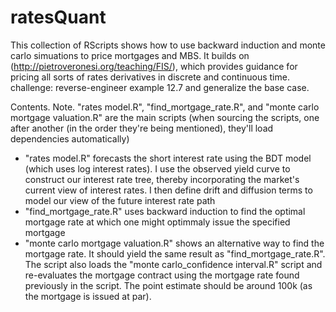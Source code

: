 # ratesQuant

This collection of RScripts shows how to use backward induction and monte carlo simuations to price mortgages and MBS. It builds on (http://pietroveronesi.org/teaching/FIS/), which provides guidance for pricing all sorts of rates derivatives in discrete and continuous time. challenge: reverse-engineer example 12.7 and generalize the base case.

Contents. 
Note. "rates model.R", "find_mortgage_rate.R", and "monte carlo mortgage valuation.R" are the main scripts (when sourcing the scripts, one after another (in the order they're being mentioned), they'll load dependencies automatically)

- "rates model.R" forecasts the short interest rate using the BDT model (which uses log interest rates). I use the observed yield curve to construct our interest rate tree, thereby incorporating the market's current view of interest rates. I then define drift and diffusion terms to model our view of the future interest rate path
- "find_mortgage_rate.R" uses backward induction to find the optimal mortgage rate at which one might optimmaly issue the specified mortgage
- "monte carlo mortgage valuation.R" shows an alternative way to find the mortgage rate. It should yield the same result as "find_mortgage_rate.R". The script also loads the "monte carlo_confidence interval.R" script and re-evaluates the mortgage contract using the mortgage rate found previously in the script. The point estimate should be around 100k (as the mortgage is issued at par).
